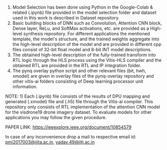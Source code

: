 1) Model Selection has been done using Python in the Google-Colab & related (.ipynb) file provided in the model selection folder and dataset used in this work is described in Dataset repository.
2) Basic building blocks of DNN such as Convolution, Attention CNN block, Dense layer, ReLu, and SoftMax activations, etc. are provided as a High-level synthesis repository. For different applications the mentioned template, the model's structure, and the trained weights aggregate into the high-level description of the model and are provided in different cpp files consist of 32-bit float model and 8-bit INT model descriptions.
3) The obtained high-level description of the fully-trained transform into RTL logic through the HLS process using the Vitis-HLS compiler and the obtained RTL are provided in the RTL and IP integration folder.
4) The pynq overlay python script and other relevant files (bit, hwh, xmodel) are given in overlay files of the pynq-overlay repository and other vitis-ai folders consisting of Deep learning processor unit information.
   

NOTE: 1) Each (.ipynb) file consists of the results of DPU mapping and generated (.xmodel) file and (.h5) file through the Vitis-ai compiler. This repository only consists of RTL implementation of the attention CNN model for the visdrone19 drone imagery dataset.  To evaluate models for other applications you may follow the given procedure. 


PAPER LINK:
https://ieeexplore.ieee.org/document/10854579


In case of any inconvenience drop a mail to respective email id: pmi2017003@iiita.ac.in, yadav.49@iitj.ac.in



